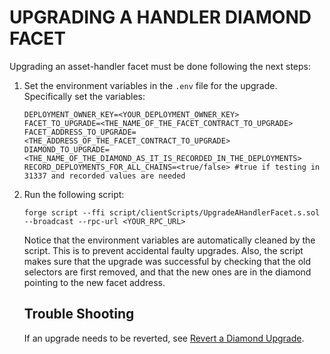 # UPGRADING A HANDLER DIAMOND FACET

Upgrading an asset-handler facet must be done following the next steps:

1. Set the environment variables in the `.env` file for the upgrade. Specifically set the variables:

    ```
    DEPLOYMENT_OWNER_KEY=<YOUR_DEPLOYMENT_OWNER_KEY>
    FACET_TO_UPGRADE=<THE_NAME_OF_THE_FACET_CONTRACT_TO_UPGRADE>
    FACET_ADDRESS_TO_UPGRADE=<THE_ADDRESS_OF_THE_FACET_CONTRACT_TO_UPGRADE>
    DIAMOND_TO_UPGRADE=<THE_NAME_OF_THE_DIAMOND_AS_IT_IS_RECORDED_IN_THE_DEPLOYMENTS>
    RECORD_DEPLOYMENTS_FOR_ALL_CHAINS=<true/false> #true if testing in 31337 and recorded values are needed
    ```
2. Run the following script:
    ```
    forge script --ffi script/clientScripts/UpgradeAHandlerFacet.s.sol --broadcast --rpc-url <YOUR_RPC_URL>
    ```

    Notice that the environment variables are automatically cleaned by the script. This is to prevent accidental faulty upgrades. Also, the script makes sure that the upgrade was successful by checking that the old selectors are first removed, and that the new ones are in the diamond pointing to the new facet address.

    ## Trouble Shooting

    If an upgrade needs to be reverted, see [Revert a Diamond Upgrade](../../common/DIAMOND-UPGRADE-REVERSION.md).